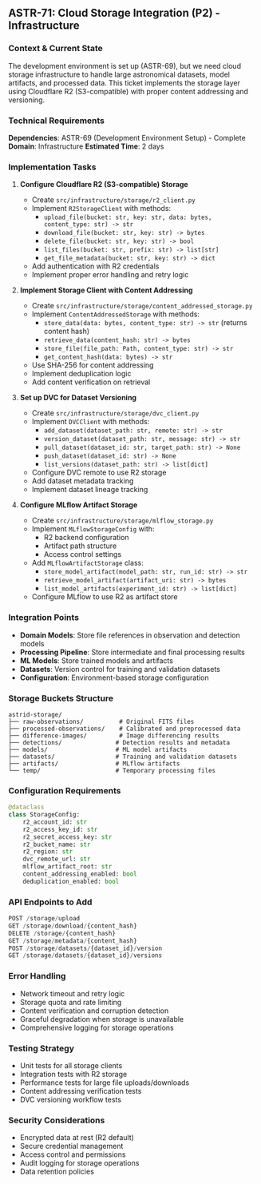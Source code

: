## **ASTR-71: Cloud Storage Integration (P2) - Infrastructure**

### **Context & Current State**
The development environment is set up (ASTR-69), but we need cloud storage infrastructure to handle large astronomical datasets, model artifacts, and processed data. This ticket implements the storage layer using Cloudflare R2 (S3-compatible) with proper content addressing and versioning.

### **Technical Requirements**

**Dependencies**: ASTR-69 (Development Environment Setup) -  Complete
**Domain**: Infrastructure
**Estimated Time**: 2 days

### **Implementation Tasks**

1. **Configure Cloudflare R2 (S3-compatible) Storage**
   - Create `src/infrastructure/storage/r2_client.py`
   - Implement `R2StorageClient` with methods:
     - `upload_file(bucket: str, key: str, data: bytes, content_type: str) -> str`
     - `download_file(bucket: str, key: str) -> bytes`
     - `delete_file(bucket: str, key: str) -> bool`
     - `list_files(bucket: str, prefix: str) -> list[str]`
     - `get_file_metadata(bucket: str, key: str) -> dict`
   - Add authentication with R2 credentials
   - Implement proper error handling and retry logic

2. **Implement Storage Client with Content Addressing**
   - Create `src/infrastructure/storage/content_addressed_storage.py`
   - Implement `ContentAddressedStorage` with methods:
     - `store_data(data: bytes, content_type: str) -> str` (returns content hash)
     - `retrieve_data(content_hash: str) -> bytes`
     - `store_file(file_path: Path, content_type: str) -> str`
     - `get_content_hash(data: bytes) -> str`
   - Use SHA-256 for content addressing
   - Implement deduplication logic
   - Add content verification on retrieval

3. **Set up DVC for Dataset Versioning**
   - Create `src/infrastructure/storage/dvc_client.py`
   - Implement `DVCClient` with methods:
     - `add_dataset(dataset_path: str, remote: str) -> str`
     - `version_dataset(dataset_path: str, message: str) -> str`
     - `pull_dataset(dataset_id: str, target_path: str) -> None`
     - `push_dataset(dataset_id: str) -> None`
     - `list_versions(dataset_path: str) -> list[dict]`
   - Configure DVC remote to use R2 storage
   - Add dataset metadata tracking
   - Implement dataset lineage tracking

4. **Configure MLflow Artifact Storage**
   - Create `src/infrastructure/storage/mlflow_storage.py`
   - Implement `MLflowStorageConfig` with:
     - R2 backend configuration
     - Artifact path structure
     - Access control settings
   - Add `MLflowArtifactStorage` class:
     - `store_model_artifact(model_path: str, run_id: str) -> str`
     - `retrieve_model_artifact(artifact_uri: str) -> bytes`
     - `list_model_artifacts(experiment_id: str) -> list[dict]`
   - Configure MLflow to use R2 as artifact store

### **Integration Points**

- **Domain Models**: Store file references in observation and detection models
- **Processing Pipeline**: Store intermediate and final processing results
- **ML Models**: Store trained models and artifacts
- **Datasets**: Version control for training and validation datasets
- **Configuration**: Environment-based storage configuration

### **Storage Buckets Structure**
```
astrid-storage/
├── raw-observations/          # Original FITS files
├── processed-observations/    # Calibrated and preprocessed data
├── difference-images/         # Image differencing results
├── detections/               # Detection results and metadata
├── models/                   # ML model artifacts
├── datasets/                 # Training and validation datasets
├── artifacts/                # MLflow artifacts
└── temp/                     # Temporary processing files
```

### **Configuration Requirements**
```python
@dataclass
class StorageConfig:
    r2_account_id: str
    r2_access_key_id: str
    r2_secret_access_key: str
    r2_bucket_name: str
    r2_region: str
    dvc_remote_url: str
    mlflow_artifact_root: str
    content_addressing_enabled: bool
    deduplication_enabled: bool
```

### **API Endpoints to Add**
```python
POST /storage/upload
GET /storage/download/{content_hash}
DELETE /storage/{content_hash}
GET /storage/metadata/{content_hash}
POST /storage/datasets/{dataset_id}/version
GET /storage/datasets/{dataset_id}/versions
```

### **Error Handling**
- Network timeout and retry logic
- Storage quota and rate limiting
- Content verification and corruption detection
- Graceful degradation when storage is unavailable
- Comprehensive logging for storage operations

### **Testing Strategy**
- Unit tests for all storage clients
- Integration tests with R2 storage
- Performance tests for large file uploads/downloads
- Content addressing verification tests
- DVC versioning workflow tests

### **Security Considerations**
- Encrypted data at rest (R2 default)
- Secure credential management
- Access control and permissions
- Audit logging for storage operations
- Data retention policies

